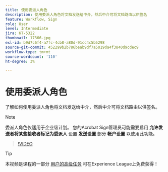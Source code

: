 ```yaml
---
title: 使用委派人角色
description: 使用委派人角色将文档发送给中介，然后中介可将文档路由以供签名
feature: Workflow, Sign
role: User
level: Intermediate
jira: KT-5322
thumbnail: 17366.jpg
exl-id: b9d7c6f4-a7fc-4cb8-a80d-91cc4c5b5298
source-git-commit: 452299b2b786beab9df7a5019da4f3840d9cdec9
workflow-type: tm+mt
source-wordcount: '110'
ht-degree: 3%

---
```


# 使用委派人角色

了解如何使用委派人角色将文档发送给中介，然后中介可将文档路由以供签名。

>[!NOTE]
>
>委派人角色仅适用于企业级计划。 您的Acrobat Sign管理员可能需要启用 **允许发送者将某些接收者标记为委派人** 设置 **发送设置** 部分 **帐户设置** 以使用此功能。

>[!VIDEO](https://video.tv.adobe.com/v/343621?quality=12&learn=on&hidetitle=true)

>[!TIP]
>
>本视频是课程的一部分 [用户的高级任务](https://experienceleague.adobe.com/?recommended=Sign-U-1-2020.3) 可在Experience League上免费获得！
